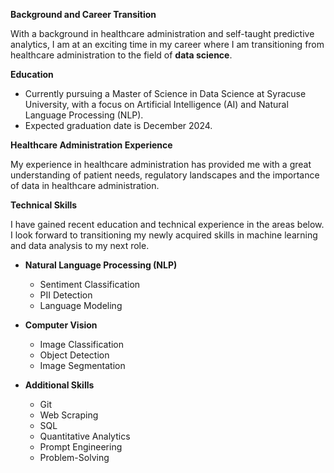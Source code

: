 **Background and Career Transition**

With a background in healthcare administration and self-taught predictive analytics, I am at an exciting time in my career where I am transitioning from healthcare administration to the field of **data science**.

**Education**

* Currently pursuing a Master of Science in Data Science at Syracuse University, with a focus on Artificial Intelligence (AI) and Natural Language Processing (NLP).
* Expected graduation date is December 2024.

**Healthcare Administration Experience**

My experience in healthcare administration has provided me with a great understanding of patient needs, regulatory landscapes and the importance of data in healthcare administration.

**Technical Skills**

I have gained recent education and technical experience in the areas below. I look forward to transitioning my newly acquired skills in machine learning and data analysis to my next role.

* **Natural Language Processing (NLP)**
    * Sentiment Classification
    * PII Detection
    * Language Modeling
      
* **Computer Vision**
    * Image Classification
    * Object Detection
    * Image Segmentation

* **Additional Skills**
    * Git
    * Web Scraping
    * SQL
    * Quantitative Analytics
    * Prompt Engineering
    * Problem-Solving
